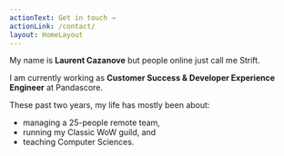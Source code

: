```yaml
---
actionText: Get in touch →
actionLink: /contact/
layout: HomeLayout
---
```


My name is **Laurent Cazanove** but people online just call me Strift.

I am currently working as **Customer Success & Developer Experience Engineer** at Pandascore.

These past two years, my life has mostly been about:
- managing a 25-people remote team,
- running my Classic WoW guild, and
- teaching Computer Sciences.
